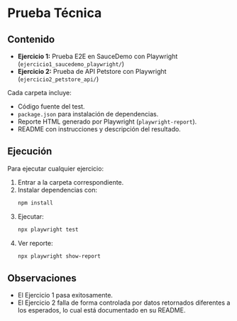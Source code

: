 # Prueba Técnica 

## Contenido
- **Ejercicio 1:** Prueba E2E en SauceDemo con Playwright (`ejercicio1_saucedemo_playwright/`)
- **Ejercicio 2:** Prueba de API Petstore con Playwright (`ejercicio2_petstore_api/`)

Cada carpeta incluye:
- Código fuente del test.
- `package.json` para instalación de dependencias.
- Reporte HTML generado por Playwright (`playwright-report`).
- README con instrucciones y descripción del resultado.

## Ejecución
Para ejecutar cualquier ejercicio:
1. Entrar a la carpeta correspondiente.
2. Instalar dependencias con:
   ```bash
   npm install
   ```
3. Ejecutar:
   ```bash
   npx playwright test
   ```
4. Ver reporte:
   ```bash
   npx playwright show-report
   ```

## Observaciones
- El Ejercicio 1 pasa exitosamente.
- El Ejercicio 2 falla de forma controlada por datos retornados diferentes a los esperados, lo cual está documentado en su README.
